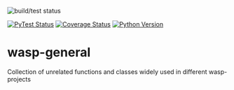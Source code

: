 
![build/test status](https://jenkins.home.a1ezzz.ru/buildStatus/icon?job=wasp-general%2Fmaster&subject=build/tests)

[![PyTest Status](https://travis-ci.org/a1ezzz/wasp-general.svg?branch=master)](https://travis-ci.org/a1ezzz/wasp-general)
[![Coverage Status](https://coveralls.io/repos/github/a1ezzz/wasp-general/badge.svg?branch=master)](https://coveralls.io/github/a1ezzz/wasp-general?branch=master)
[![Python Version](https://img.shields.io/pypi/pyversions/wasp-general.svg)](https://pypi.python.org/pypi/wasp-general)

# wasp-general

Collection of unrelated functions and classes widely used in different wasp-projects

